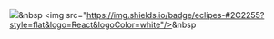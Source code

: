 
<img src="https://img.shields.io/badge/Python-3766AB?style=flat-square&logo=Python&logoColor=white"/></a>&nbsp 
<img src="https://img.shields.io/badge/eclipes-#2C2255?style=flat&logo=React&logoColor=white"/></a>&nbsp 
